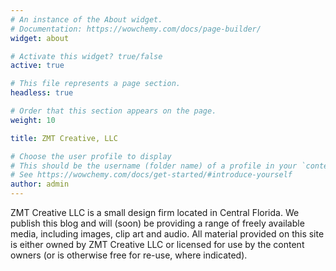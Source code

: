 ```yaml
---
# An instance of the About widget.
# Documentation: https://wowchemy.com/docs/page-builder/
widget: about

# Activate this widget? true/false
active: true

# This file represents a page section.
headless: true

# Order that this section appears on the page.
weight: 10

title: ZMT Creative, LLC

# Choose the user profile to display
# This should be the username (folder name) of a profile in your `content/authors/` folder.
# See https://wowchemy.com/docs/get-started/#introduce-yourself
author: admin
---
```


ZMT Creative LLC is a small design firm located in Central Florida. We publish this blog and will (soon) be providing a range of freely available media, including images, clip art and audio. All material provided on this site is either owned by ZMT Creative LLC or licensed for use by the content owners (or is otherwise free for re-use, where indicated).
